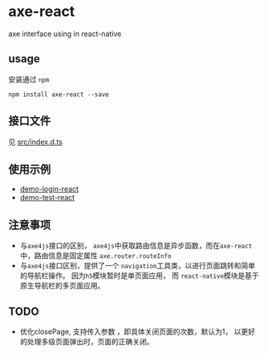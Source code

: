 # axe-react

axe interface using in react-native

## usage

安装通过 `npm`

	npm install axe-react --save

## 接口文件

见 [src/index.d.ts](src/index.d.ts)

## 使用示例

* [demo-login-react](https://github.com/axe-org/demo-login-react)
* [demo-test-react](https://github.com/axe-org/demo-test-react)

## 注意事项

* 与`axe4js`接口的区别， `axe4js`中获取路由信息是异步函数，而在`axe-react`中，路由信息是固定属性 `axe.router.routeInfo`
* 与`axe4js`接口区别，提供了一个 `navigation`工具类，以进行页面跳转和简单的导航栏操作。 因为`h5`模块暂时是单页面应用， 而 `react-native`模块是基于原生导航栏的多页面应用。

## TODO

* 优化closePage, 支持传入参数 ，即具体关闭页面的次数，默认为1， 以更好的处理多级页面弹出时，页面的正确关闭。